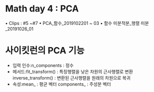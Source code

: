 #  Math day 4 : PCA
• Clips : #5 ~#7
• PCA_함수_2019102201 ~ 03
• 함수 미분적분_행렬 미분_20191026_01

#  사이킷런의 PCA 기능
-  입력 인수:n_components : 정수
- 메서드:fit_transform() : 특징행렬을 낮은 차원의 근사행렬로 변환
        inverse_transform() : 변환된 근사행렬을 원래의 차원으로 복귀
- 속성:mean_ : 평균 벡터
       components_ : 주성분 벡터
